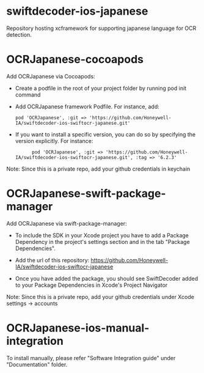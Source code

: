 # swiftdecoder-ios-japanese
Repository hosting xcframework for supporting japanese language for OCR detection.

# OCRJapanese-cocoapods

Add OCRJapanese via Cocoapods:

- Create a podfile in the root of your project folder by running pod init command

- Add OCRJapanese framework Podfile. For instance, add:

      pod 'OCRJapanese', :git => 'https://github.com/Honeywell-IA/swiftdecoder-ios-swiftocr-japanese.git'


- If you want to install a specific version, you can do so by specifying the version explicitly. For instance:

            pod 'OCRJapanese', :git => 'https://github.com/Honeywell-IA/swiftdecoder-ios-swiftocr-japanese.git', :tag => '6.2.3'
      
Note: Since this is a private repo, add your github credentials in keychain



# OCRJapanese-swift-package-manager

Add OCRJapanese via swift-package-manager:    

- To include the SDK in your Xcode project you have to add a Package Dependency in the project's settings section and in the tab "Package Dependencies".

- Add the url of this repository: https://github.com/Honeywell-IA/swiftdecoder-ios-swiftocr-japanese

- Once you have added the package, you should see SwiftDecoder added to your Package Dependencies in Xcode's Project Navigator

Note: Since this is a private repo, add your github credentials under Xcode settings -> accounts


# OCRJapanese-ios-manual-integration

To install manually, please refer "Software Integration guide" under "Documentation" folder.

